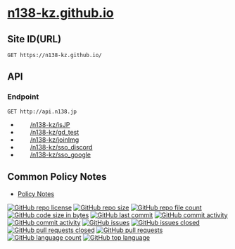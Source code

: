 # [n138-kz.github.io](https://github.com/n138-kz/n138-kz.github.io)

## Site ID(URL)

```http
GET https://n138-kz.github.io/
```

## API

### Endpoint

```http
GET http://api.n138.jp
```

- [<img style="height:1em;" src="https://github.githubassets.com/assets/GitHub-Mark-ea2971cee799.png"><img style="height:1em;" src="https://github.githubassets.com/assets/GitHub-Logo-ee398b662d42.png">/n138-kz/isJP](https://github.com/n138-kz/isJP)
- [<img style="height:1em;" src="https://github.githubassets.com/assets/GitHub-Mark-ea2971cee799.png"><img style="height:1em;" src="https://github.githubassets.com/assets/GitHub-Logo-ee398b662d42.png">/n138-kz/gd_test](https://github.com/n138-kz/gd_test)
- [<img style="height:1em;" src="https://github.githubassets.com/assets/GitHub-Mark-ea2971cee799.png"><img style="height:1em;" src="https://github.githubassets.com/assets/GitHub-Logo-ee398b662d42.png">/n138-kz/joinImg](https://github.com/n138-kz/joinImg)
- [<img style="height:1em;" src="https://github.githubassets.com/assets/GitHub-Mark-ea2971cee799.png"><img style="height:1em;" src="https://github.githubassets.com/assets/GitHub-Logo-ee398b662d42.png">/n138-kz/sso_discord](https://github.com/n138-kz/sso_discord)
- [<img style="height:1em;" src="https://github.githubassets.com/assets/GitHub-Mark-ea2971cee799.png"><img style="height:1em;" src="https://github.githubassets.com/assets/GitHub-Logo-ee398b662d42.png">/n138-kz/sso_google](https://github.com/n138-kz/sso_google)

## Common Policy Notes

- [Policy Notes](policy/)

[![GitHub repo license](https://img.shields.io/github/license/n138-kz/n138-kz.github.io)](/LICENSE)
[![GitHub repo size](https://img.shields.io/github/repo-size/n138-kz/n138-kz.github.io)](/../../)
[![GitHub repo file count](https://img.shields.io/github/directory-file-count/n138-kz/n138-kz.github.io)](/../../)
[![GitHub code size in bytes](https://img.shields.io/github/languages/code-size/n138-kz/n138-kz.github.io)](/../../)
[![GitHub last commit](https://img.shields.io/github/last-commit/n138-kz/n138-kz.github.io)](/../../commits)
[![GitHub commit activity](https://img.shields.io/github/commit-activity/w/n138-kz/n138-kz.github.io)](/../../commits)
[![GitHub commit activity](https://img.shields.io/github/commit-activity/t/n138-kz/n138-kz.github.io)](/../../commits)
[![GitHub issues](https://img.shields.io/github/issues/n138-kz/n138-kz.github.io)](/../../issues)
[![GitHub issues closed](https://img.shields.io/github/issues-closed/n138-kz/n138-kz.github.io)](/../../issues)
[![GitHub pull requests closed](https://img.shields.io/github/issues-pr-closed/n138-kz/n138-kz.github.io)](/../../pulls)
[![GitHub pull requests](https://img.shields.io/github/issues-pr/n138-kz/n138-kz.github.io)](/../../pulls)
[![GitHub language count](https://img.shields.io/github/languages/count/n138-kz/n138-kz.github.io)](/../../)
[![GitHub top language](https://img.shields.io/github/languages/top/n138-kz/n138-kz.github.io)](/../../)
